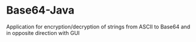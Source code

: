 # Base64-Java
Application for encryption/decryption of strings from ASCII to Base64 and in opposite direction with GUI
